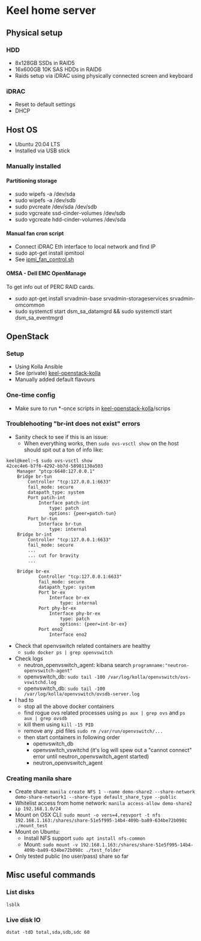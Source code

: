 # Keel home server

## Physical setup

### HDD
* 8x128GB SSDs in RAID5
* 16x600GB 10K SAS HDDs in RAID6
* Raids setup via iDRAC using physically connected screen and keyboard

### iDRAC
* Reset to default settings
* DHCP

## Host OS
* Ubuntu 20.04 LTS
* Installed via USB stick

### Manually installed

#### Partitioning storage
* sudo wipefs -a /dev/sda
* sudo wipefs -a /dev/sdb
* sudo pvcreate /dev/sda /dev/sdb
* sudo vgcreate ssd-cinder-volumes /dev/sdb
* sudo vgcreate hdd-cinder-volumes /dev/sda

#### Manual fan cron script
* Connect iDRAC Eth interface to local network and find IP
* sudo apt-get install ipmitool
* See [ipmi_fan_control.sh](ipmi_fan_control.sh)

#### OMSA - Dell EMC OpenManage
To get info out of PERC RAID cards.

* sudo apt-get install srvadmin-base srvadmin-storageservices srvadmin-omcommon
* sudo systemctl start dsm_sa_datamgrd && sudo systemctl start dsm_sa_eventmgrd

## OpenStack

### Setup
* Using Kolla Ansible
* See (private) [keel-openstack-kolla](https://github.com/niklasnorin/keel-openstack-kolla)
* Manually added default flavours

### One-time config
* Make sure to run *-once scripts in [keel-openstack-kolla](https://github.com/niklasnorin/keel-openstack-kolla)/scrips

### Troublehooting "br-int does not exist" errors
* Sanity check to see if this is an issue:
  * When everything works, then `sudo ovs-vsctl show` on the host should spit out a ton of info like:
```
keel@keel:~$ sudo ovs-vsctl show
42cec4e6-b7f6-4292-bb7d-58981130a503
    Manager "ptcp:6640:127.0.0.1"
    Bridge br-tun
        Controller "tcp:127.0.0.1:6633"
        fail_mode: secure
        datapath_type: system
        Port patch-int
            Interface patch-int
                type: patch
                options: {peer=patch-tun}
        Port br-tun
            Interface br-tun
                type: internal
    Bridge br-int
        Controller "tcp:127.0.0.1:6633"
        fail_mode: secure
        ...
        ... cut for bravity
        ...

    Bridge br-ex
            Controller "tcp:127.0.0.1:6633"
            fail_mode: secure
            datapath_type: system
            Port br-ex
                Interface br-ex
                    type: internal
            Port phy-br-ex
                Interface phy-br-ex
                    type: patch
                    options: {peer=int-br-ex}
            Port eno2
                Interface eno2

```


* Check that openvswitch related containers are healthy
  * `sudo docker ps | grep openvswitch`
* Check logs
  * neutron_openvswitch_agent: kibana search `programname:"neutron-openvswitch-agent"`
  * openvswitch_db: `sudo tail -100 /var/log/kolla/openvswitch/ovs-vswitchd.log`
  * openvswitch_db: `sudo tail -100 /var/log/kolla/openvswitch/ovsdb-server.log`
* I had to 
  * stop all the above docker containers
  * find rogue ovs related processes using `ps aux | grep ovs` and `ps aux | grep ovsdb`
  * kill them using `kill -15 PID`
  * remove any .pid files `sudo rm /var/run/openvswitch/...`
  * then start containers in following order
    * openvswitch_db
    * openvswitch_vswitchd (it's log will spew out a "cannot connect" error until neutron_openvswitch_agent started)
    * neutron_openvswitch_agent

### Creating manila share
* Create share: `manila create NFS 1 --name demo-share2 --share-network demo-share-network1 --share-type default_share_type --public`
* Whitelist access from home network: `manila access-allow demo-share2 ip 192.168.1.0/24`
* Mount on OSX CLI: `sudo mount -o vers=4,resvport -t nfs 192.168.1.163:/shares/share-51e5f995-14b4-409b-ba89-634be72b098c ./mount_test`
* Mount on Ubuntu:
  * Install NFS support `sudo apt install nfs-common`
  * Mount: `sudo mount -v 192.168.1.163:/shares/share-51e5f995-14b4-409b-ba89-634be72b098c ./test_folder`  
* Only tested public (no user/pass) share so far 


## Misc useful commands

### List disks
`lsblk`

### Live disk IO
`dstat -tdD total,sda,sdb,sdc 60`
